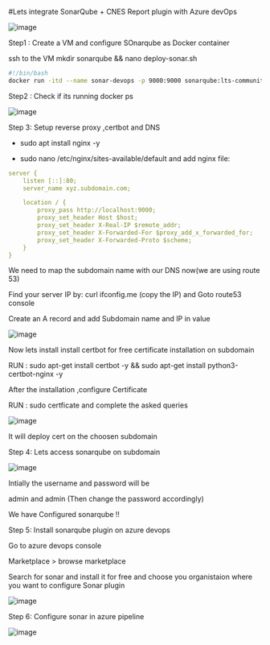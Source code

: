 #Lets integrate SonarQube + CNES Report plugin with Azure devOps



![image](https://github.com/user-attachments/assets/8c558fa0-8320-46e2-b9b9-08501150c4b7)



Step1 :
Create a VM and configure SOnarqube as Docker container 

ssh to the VM
mkdir sonarqube && nano deploy-sonar.sh

``` sh
#!/bin/bash
docker run -itd --name sonar-devops -p 9000:9000 sonarqube:lts-community
```

Step2 :  Check if its running
docker ps

![image](https://github.com/user-attachments/assets/1f3da6a2-a07d-4b47-800c-a2801e96a970)

Step 3: 
Setup reverse proxy ,certbot and DNS

- sudo apt install nginx -y
  
- sudo nano /etc/nginx/sites-available/default  and add nginx file:
  
```yaml
server {
    listen [::]:80;
    server_name xyz.subdomain.com;

    location / {
        proxy_pass http://localhost:9000;
        proxy_set_header Host $host;
        proxy_set_header X-Real-IP $remote_addr;
        proxy_set_header X-Forwarded-For $proxy_add_x_forwarded_for;
        proxy_set_header X-Forwarded-Proto $scheme;
    }
}
```

We need to map the subdomain name with our DNS now(we are using route 53)

Find your server IP by: 
curl ifconfig.me (copy the IP) and Goto route53 console

Create an A record and add Subdomain name and IP in value


![image](https://github.com/user-attachments/assets/a1287c96-6564-4b6f-bfc4-cb6de60554da)


Now lets install install certbot for free certificate installation on subdomain

RUN :
sudo apt-get install certbot -y &&  sudo apt-get install python3-certbot-nginx -y

After the installation ,configure Certificate 

RUN : sudo certficate and complete the asked queries

![image](https://github.com/user-attachments/assets/5264fdfb-8ad6-4974-83d3-0112413b80a8)

It will deploy cert on the choosen subdomain

Step 4: 
Lets access sonarqube on subdomain

![image](https://github.com/user-attachments/assets/609cc985-6b17-4bc5-9642-36f365c58df5)

Intially the username and password will be

admin and admin
(Then change the password accordingly)

We have Configured sonarqube !!


Step 5:
Install sonarqube plugin on azure devops

Go to azure devops console 

Marketplace > browse marketplace

Search for sonar and install it for free and choose you organistaion where you want to configure Sonar plugin


![image](https://github.com/user-attachments/assets/390df439-ef74-4633-9ffd-60fba34d6229)


Step 6:
Configure sonar in azure pipeline



![image](https://github.com/user-attachments/assets/8a9d1ef7-240c-47b3-aabf-d2ce7e973424)

